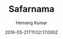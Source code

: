 ---
title: Safarnama
github: 'https://github.com/hemangsk/safarnama'
demo: 'https://hemangsk.github.io/safarnama'
author: Hemang Kumar
ssg:
  - Jekyll
cms:
  - No Cms
date: 2016-05-21T11:02:17.000Z
github_branch: master
description: 'Blogging for the free flying spirits  :snowflake: :sunny: :thought_balloon:'
stale: true
---